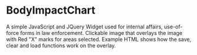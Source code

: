 # BodyImpactChart
A simple JavaScript and JQuery Widget used for internal affairs, use-of-force forms in law enforcement. Clickable image that overlays the image with Red "X" marks for areas selected.  Example HTML shows how the save, clear and load functions work on the overlay. 
